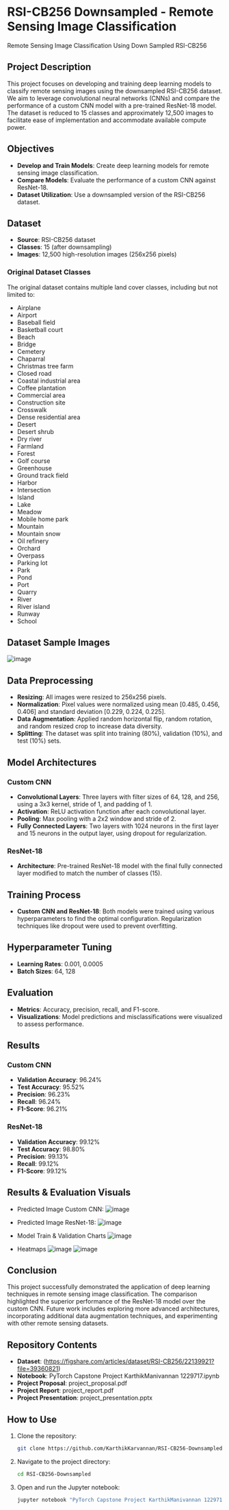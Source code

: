 # RSI-CB256 Downsampled - Remote Sensing Image Classification
Remote Sensing Image Classification Using Down Sampled RSI-CB256 

## Project Description
This project focuses on developing and training deep learning models to classify remote sensing images using the downsampled RSI-CB256 dataset. We aim to leverage convolutional neural networks (CNNs) and compare the performance of a custom CNN model with a pre-trained ResNet-18 model. The dataset is reduced to 15 classes and approximately 12,500 images to facilitate ease of implementation and accommodate available compute power.

## Objectives
- **Develop and Train Models**: Create deep learning models for remote sensing image classification.
- **Compare Models**: Evaluate the performance of a custom CNN against ResNet-18.
- **Dataset Utilization**: Use a downsampled version of the RSI-CB256 dataset.

## Dataset
- **Source**: RSI-CB256 dataset
- **Classes**: 15 (after downsampling)
- **Images**: 12,500 high-resolution images (256x256 pixels)

### Original Dataset Classes
The original dataset contains multiple land cover classes, including but not limited to:
- Airplane
- Airport
- Baseball field
- Basketball court
- Beach
- Bridge
- Cemetery
- Chaparral
- Christmas tree farm
- Closed road
- Coastal industrial area
- Coffee plantation
- Commercial area
- Construction site
- Crosswalk
- Dense residential area
- Desert
- Desert shrub
- Dry river
- Farmland
- Forest
- Golf course
- Greenhouse
- Ground track field
- Harbor
- Intersection
- Island
- Lake
- Meadow
- Mobile home park
- Mountain
- Mountain snow
- Oil refinery
- Orchard
- Overpass
- Parking lot
- Park
- Pond
- Port
- Quarry
- River
- River island
- Runway
- School
## Dataset Sample Images
![image](https://github.com/user-attachments/assets/4e5c952f-86c8-44d2-b312-393713fa9ebc)

## Data Preprocessing
- **Resizing**: All images were resized to 256x256 pixels.
- **Normalization**: Pixel values were normalized using mean [0.485, 0.456, 0.406] and standard deviation [0.229, 0.224, 0.225].
- **Data Augmentation**: Applied random horizontal flip, random rotation, and random resized crop to increase data diversity.
- **Splitting**: The dataset was split into training (80%), validation (10%), and test (10%) sets.

## Model Architectures
### Custom CNN
- **Convolutional Layers**: Three layers with filter sizes of 64, 128, and 256, using a 3x3 kernel, stride of 1, and padding of 1.
- **Activation**: ReLU activation function after each convolutional layer.
- **Pooling**: Max pooling with a 2x2 window and stride of 2.
- **Fully Connected Layers**: Two layers with 1024 neurons in the first layer and 15 neurons in the output layer, using dropout for regularization.

### ResNet-18
- **Architecture**: Pre-trained ResNet-18 model with the final fully connected layer modified to match the number of classes (15).

## Training Process
- **Custom CNN and ResNet-18**: Both models were trained using various hyperparameters to find the optimal configuration. Regularization techniques like dropout were used to prevent overfitting.

## Hyperparameter Tuning
- **Learning Rates**: 0.001, 0.0005
- **Batch Sizes**: 64, 128

## Evaluation
- **Metrics**: Accuracy, precision, recall, and F1-score.
- **Visualizations**: Model predictions and misclassifications were visualized to assess performance.

## Results
### Custom CNN
- **Validation Accuracy**: 96.24%
- **Test Accuracy**: 95.52%
- **Precision**: 96.23%
- **Recall**: 96.24%
- **F1-Score**: 96.21%

### ResNet-18
- **Validation Accuracy**: 99.12%
- **Test Accuracy**: 98.80%
- **Precision**: 99.13%
- **Recall**: 99.12%
- **F1-Score**: 99.12%

## Results & Evaluation Visuals
- Predicted Image Custom CNN:
![image](https://github.com/user-attachments/assets/12af7f0f-58ae-476e-9078-894b9095d54d)

- Predicted Image ResNet-18:
![image](https://github.com/user-attachments/assets/2611ca49-7d09-4466-9cab-c73936be6e7a)

- Model Train & Validation Charts
![image](https://github.com/user-attachments/assets/e1b63190-bbe1-42e0-a6cc-4017bd24c1e5)

- Heatmaps
![image](https://github.com/user-attachments/assets/df3d6c73-0f41-45be-b508-ffe36d7a1da8)
![image](https://github.com/user-attachments/assets/fc987573-1c05-4769-9ce0-c97fd9282366)

## Conclusion
This project successfully demonstrated the application of deep learning techniques in remote sensing image classification. The comparison highlighted the superior performance of the ResNet-18 model over the custom CNN. Future work includes exploring more advanced architectures, incorporating additional data augmentation techniques, and experimenting with other remote sensing datasets.

## Repository Contents
- **Dataset**: (https://figshare.com/articles/dataset/RSI-CB256/22139921?file=39360821)
- **Notebook**: PyTorch Capstone Project KarthikManivannan 1229717.ipynb
- **Project Proposal**: project_proposal.pdf
- **Project Report**: project_report.pdf
- **Project Presentation**: project_presentation.pptx

## How to Use
1. Clone the repository:
   ```bash
   git clone https://github.com/KarthikKarvannan/RSI-CB256-Downsampled.git
   ```
2. Navigate to the project directory:
   ```bash
   cd RSI-CB256-Downsampled
   ```
3. Open and run the Jupyter notebook:
   ```bash
   jupyter notebook "PyTorch Capstone Project KarthikManivannan 1229717.ipynb"
   ```
